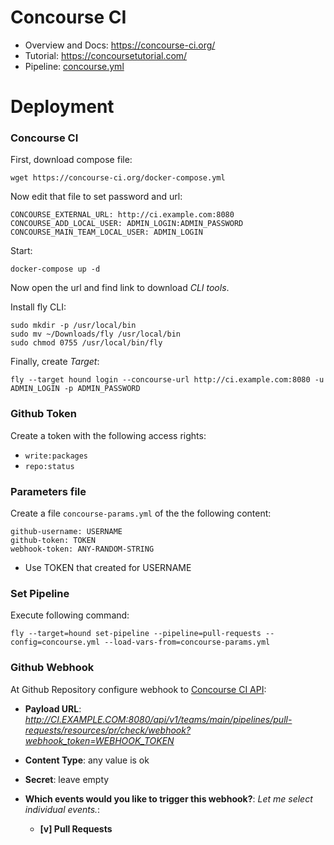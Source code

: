 # Concourse CI

* Overview and Docs: https://concourse-ci.org/
* Tutorial: https://concoursetutorial.com/
* Pipeline: [concourse.yml](concourse.yml)

# Deployment

### Concourse CI

First, download compose file:

    wget https://concourse-ci.org/docker-compose.yml

Now edit that file to set password and url:

    CONCOURSE_EXTERNAL_URL: http://ci.example.com:8080
    CONCOURSE_ADD_LOCAL_USER: ADMIN_LOGIN:ADMIN_PASSWORD
    CONCOURSE_MAIN_TEAM_LOCAL_USER: ADMIN_LOGIN

Start:

    docker-compose up -d

Now open the url and find link to download *CLI tools*.

Install fly CLI:

    sudo mkdir -p /usr/local/bin
    sudo mv ~/Downloads/fly /usr/local/bin
    sudo chmod 0755 /usr/local/bin/fly


Finally, create *Target*:

    fly --target hound login --concourse-url http://ci.example.com:8080 -u ADMIN_LOGIN -p ADMIN_PASSWORD

### Github Token

Create a token with the following access rights:

* ``write:packages``
* ``repo:status``

### Parameters file

Create a file ``concourse-params.yml`` of the the following content:

    github-username: USERNAME
    github-token: TOKEN
    webhook-token: ANY-RANDOM-STRING

* Use TOKEN that created for USERNAME

### Set Pipeline

Execute following command:

    fly --target=hound set-pipeline --pipeline=pull-requests --config=concourse.yml --load-vars-from=concourse-params.yml

### Github Webhook

At Github Repository configure webhook to [Concourse CI API](https://concourse-ci.org/resources.html#resource-webhook-token):

* **Payload URL**:  *http://CI.EXAMPLE.COM:8080/api/v1/teams/main/pipelines/pull-requests/resources/pr/check/webhook?webhook_token=WEBHOOK_TOKEN*
* **Content Type**: any value is ok
* **Secret**: leave empty
* **Which events would you like to trigger this webhook?**: *Let me select individual events.*:

  * **[v] Pull Requests**




